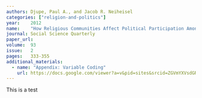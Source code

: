 ```yaml
---
authors: Djupe, Paul A., and Jacob R. Neiheisel
categories: ["religion-and-politics"]
year:    2012
name:    "How Religious Communities Affect Political Participation Among Latinos"
journal: Social Science Quarterly
paper_url:
volume:  93
issue:   2
pages:   333-355
additional_materials:
  - name: "Appendix: Variable Coding"
    url: https://docs.google.com/viewer?a=v&pid=sites&srcid=ZGVmYXVsdGRvbWFpbnxwb2xpc2NpbmVpaGVpc2VsfGd4OjI5NzQ4NmIyM2Y5MTRmYjU
---
```


This is a test
